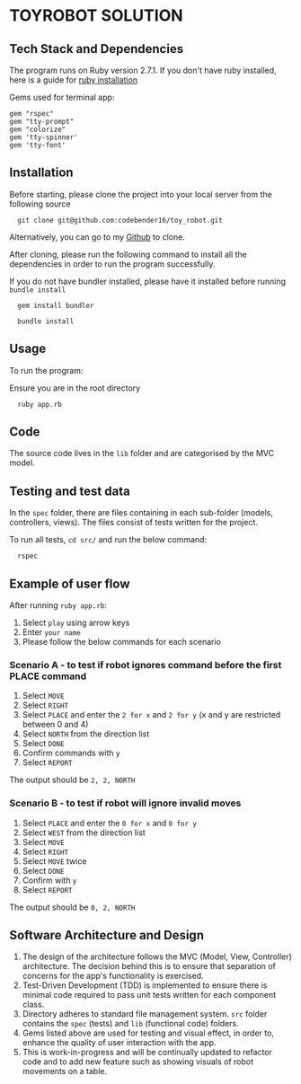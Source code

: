 # TOYROBOT SOLUTION 

## Tech Stack and Dependencies

The program runs on Ruby version 2.7.1. If you don't have ruby installed, here is a guide for [ruby installation](https://www.ruby-lang.org/en/documentation/installation/)

Gems used for terminal app:

```
gem "rspec"
gem "tty-prompt"
gem "colorize"
gem 'tty-spinner'
gem 'tty-font'
```

## Installation

Before starting, please clone the project into your local server from the following source

```
  git clone git@github.com:codebender16/toy_robot.git
```

Alternatively, you can go to my [Github](https://github.com/codebender16/toy_robot) to clone.

After cloning, please run the following command to install all the dependencies in order to run the program successfully.

If you do not have bundler installed, please have it installed before running `bundle install`

```
  gem install bundler
```

```
  bundle install
```

## Usage 

To run the program:

Ensure you are in the root directory
  
```
  ruby app.rb
```

## Code

The source code lives in the `lib` folder and are categorised by the MVC model.  

## Testing and test data

In the `spec` folder, there are files containing in each sub-folder (models, controllers, views). The files consist of tests written for the project.

To run all tests, `cd src/` and run the below command:

```
  rspec
```

## Example of user flow

After running `ruby app.rb`:

1. Select `play` using arrow keys
2. Enter `your name`
3. Please follow the below commands for each scenario

### Scenario A - to test if robot ignores command before the first PLACE command

1. Select `MOVE`
2. Select `RIGHT`
3. Select `PLACE` and enter the `2 for x` and `2 for y` (x and y are restricted between 0 and 4)
4. Select `NORTH` from the direction list
5. Select `DONE`
6. Confirm commands with `y`
7. Select `REPORT`

The output should be `2, 2, NORTH`


### Scenario B - to test if robot will ignore invalid moves

1. Select `PLACE` and enter the `0 for x` and `0 for y`
2. Select `WEST` from the direction list
3. Select `MOVE` 
4. Select `RIGHT`
5. Select `MOVE` twice
6. Select `DONE`
7. Confirm with `y`
8. Select `REPORT`

The output should be `0, 2, NORTH`


## Software Architecture and Design

1. The design of the architecture follows the MVC (Model, View, Controller) architecture. The decision behind this is to ensure that separation of concerns for the app's functionality is exercised.
2. Test-Driven Development (TDD) is implemented to ensure there is minimal code required to pass unit tests written for each component class.
3. Directory adheres to standard file management system. `src` folder contains the `spec` (tests) and `lib` (functional code) folders.
4. Gems listed above are used for testing and visual effect, in order to, enhance the quality of user interaction with the app.
5. This is work-in-progress and will be continually updated to refactor code and to add new feature such as showing visuals of robot movements on a table.
